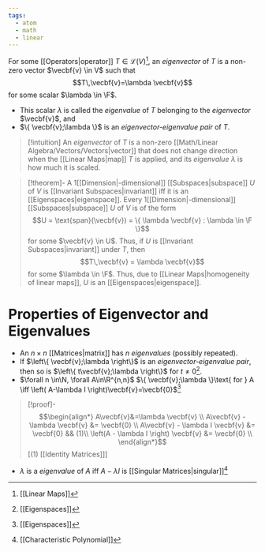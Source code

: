 ```yaml
---
tags:
  - atom
  - math
  - linear
---
```

For some [[Operators|operator]] $T \in \mathcal{L}(V)$[^1], an *eigenvector* of $T$ is a non-zero vector $\vecbf{v} \in V$ such that
$$T\,\vecbf{v}=\lambda \vecbf{v}$$
for some scalar $\lambda \in \F$. 
- This scalar $\lambda$ is called the *eigenvalue* of $T$ belonging to the *eigenvector* $\vecbf{v}$, and
- $\{ \vecbf{v};\lambda \}$ is an *eigenvector-eigenvalue pair* of $T$.

> [!intuition] An *eigenvector* of $T$ is a non-zero [[Math/Linear Algebra/Vectors/Vectors|vector]] that does not change direction when the [[Linear Maps|map]] $T$ is applied, and its *eigenvalue* $\lambda$ is how much it is scaled.

> [!theorem]- A 1[[Dimension|-dimensional]] [[Subspaces|subspace]] $U$ of $V$ is [[Invariant Subspaces|invariant]] iff it is an [[Eigenspaces|eigenspace]].
> Every 1[[Dimension|-dimensional]] [[Subspaces|subspace]] $U$ of $V$ is of the form
> $$U = \text{span}(\vecbf{v}) = \{ \lambda \vecbf{v} : \lambda \in \F \}$$
> for some $\vecbf{v} \in U$. Thus, if $U$ is [[Invariant Subspaces|invariant]] under $T$, then
> $$T\,\vecbf{v} = \lambda \vecbf{v}$$
> for some $\lambda \in \F$. Thus, due to [[Linear Maps|homogeneity of linear maps]], $U$ is an [[Eigenspaces|eigenspace]].
# Properties of Eigenvector and Eigenvalues
- An $n\times n$ [[Matrices|matrix]] has $n$ *eigenvalues* (possibly repeated).
- If $\left\{ \vecbf{v};\lambda \right\}$ is an *eigenvector-eigenvalue pair*, then so is $\left\{ t\vecbf{v};\lambda \right\}$ for $t\neq0$[^2].
- $\forall n \in\N, \forall A\in\R^{n,n}$
  $\{ \vecbf{v};\lambda \}\text{ for } A \iff \left( A-\lambda I \right)\vecbf{v}=\vecbf{0}$[^2]
> [!proof]-
> $$\begin{align*}
> 	A\vecbf{v}&=\lambda \vecbf{v} \\
> 	A\vecbf{v} - \lambda \vecbf{v} &= \vecbf{0} \\
> 	A\vecbf{v} - \lambda I \vecbf{v} &= \vecbf{0} && (1)\\
> 	\left(A - \lambda I \right) \vecbf{v} &= \vecbf{0} \\
> \end{align*}$$
  > \[(1) [[Identity Matrices]]\]

- $\lambda$ is a *eigenvalue* of $A$ iff $A-\lambda I$ is [[Singular Matrices|singular]][^3]

[^1]: [[Linear Maps]]
[^2]: [[Eigenspaces]]
[^3]: [[Characteristic Polynomial]]
